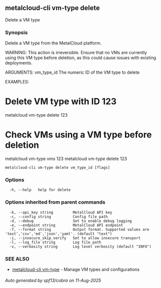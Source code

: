 ## metalcloud-cli vm-type delete

Delete a VM type

### Synopsis

Delete a VM type from the MetalCloud platform.

WARNING: This action is irreversible. Ensure that no VMs are currently using this VM type
before deletion, as this could cause issues with existing deployments.

ARGUMENTS:
  vm_type_id    The numeric ID of the VM type to delete

EXAMPLES:
  # Delete VM type with ID 123
  metalcloud vm-type delete 123
  
  # Check VMs using a VM type before deletion
  metalcloud vm-type vms 123
  metalcloud vm-type delete 123

```
metalcloud-cli vm-type delete vm_type_id [flags]
```

### Options

```
  -h, --help   help for delete
```

### Options inherited from parent commands

```
  -k, --api_key string         MetalCloud API key
  -c, --config string          Config file path
  -d, --debug                  Set to enable debug logging
  -e, --endpoint string        MetalCloud API endpoint
  -f, --format string          Output format. Supported values are 'text','csv','md','json','yaml'. (default "text")
  -i, --insecure_skip_verify   Set to allow insecure transport
  -l, --log_file string        Log file path
  -v, --verbosity string       Log level verbosity (default "INFO")
```

### SEE ALSO

* [metalcloud-cli vm-type](metalcloud-cli_vm-type.md)	 - Manage VM types and configurations

###### Auto generated by spf13/cobra on 11-Aug-2025
